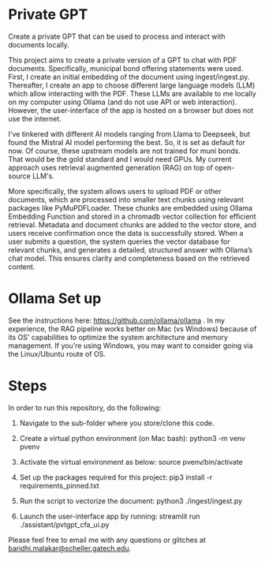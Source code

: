 # Private GPT
Create a private GPT that can be used to process and interact with documents locally.


This project aims to create a private version of a GPT to chat with PDF documents.
Specifically, municipal bond offering statements were used. First, I create an initial embedding of the document using ingest/ingest.py.
Thereafter, I create an app to choose different large language models (LLM) which allow interacting with the PDF. 
These LLMs are available to me locally on my computer using Ollama (and do not use API or web interaction). 
However, the user-interface of the app is hosted on a browser but does not use the internet. 

I've tinkered with different AI models ranging from Llama to Deepseek, but found the Mistral AI model performing the best. 
So, it is set as default for now. Of course, these upstream models are not trained for muni bonds. That would be the gold standard and I would need GPUs. 
My current approach uses retrieval augmented generation (RAG) on top of open-source LLM's.

More specifically, the system allows users to upload PDF or other documents, which are processed into smaller text chunks using relevant packages like PyMuPDFLoader. These chunks are embedded using Ollama Embedding Function and stored in a chromadb vector collection for efficient retrieval. Metadata and document chunks are added to the vector store, and users receive confirmation once the data is successfully stored. When a user submits a question, the system queries the vector database for relevant chunks, and generates a detailed, structured answer with Ollama’s chat model. This ensures clarity and completeness based on the retrieved content.

# Ollama Set up
See the instructions here: https://github.com/ollama/ollama .
In my experience, the RAG pipeline works better on Mac (vs Windows) because of its OS' capabilities to optimize the system architecture and memory management.
If you're using Windows, you may want to consider going via the Linux/Ubuntu route of OS.

# Steps

In order to run this repository, do the following:

1. Navigate to the sub-folder where you store/clone this code.

2. Create a virtual python environment (on Mac bash):
   python3 -m venv pvenv

3. Activate the virtual environment as below:
   source pvenv/bin/activate

4. Set up the packages required for this project:
   pip3 install -r requirements_pinned.txt

5. Run the script to vectorize the document:
   python3 ./ingest/ingest.py
   
6. Launch the user-interface app by running:
   streamlit run ./assistant/pvtgpt_cfa_ui.py

Please feel free to email me with any questions or glitches at baridhi.malakar@scheller.gatech.edu.




